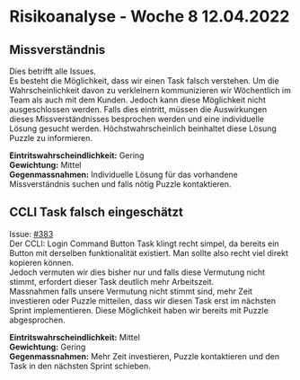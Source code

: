 # Risikoanalyse - Woche 8 12.04.2022

## Missverständnis 
Dies betrifft alle Issues.  
Es besteht die Möglichkeit, dass wir einen Task falsch verstehen. Um die Wahrscheinlichkeit davon zu verkleinern kommunizieren wir Wöchentlich im Team als auch mit dem Kunden. Jedoch kann diese Möglichkeit nicht ausgeschlossen werden. Falls dies eintritt, müssen die Auswirkungen dieses Missverständnisses besprochen werden und eine individuelle Lösung gesucht werden. Höchstwahrscheinlich beinhaltet diese Lösung Puzzle zu informieren.  


**Eintritswahrscheindlichkeit:**  Gering  
**Gewichtung:** Mittel   
**Gegenmassnahmen:** Individuelle Lösung für das vorhandene Missverständnis suchen und falls nötig Puzzle kontaktieren.  

## CCLI Task falsch eingeschätzt
Issue: [#383](https://github.com/puzzle/cryptopus/issues/383)  
Der CCLI: Login Command Button Task klingt recht simpel, da bereits ein Button mit derselben funktionalität existiert. Man sollte also recht viel direkt kopieren können.  
Jedoch vermuten wir dies bisher nur und falls diese Vermutung nicht stimmt, erfordert dieser Task deutlich mehr Arbeitszeit.  
Massnahmen falls unsere Vermutung nicht stimmt sind, mehr Zeit investieren oder Puzzle mitteilen, dass wir diesen Task erst im nächsten Sprint implementieren. Diese Möglichkeit haben wir bereits mit Puzzle abgesprochen.  

**Eintritswahrscheindlichkeit:**  Mittel  
**Gewichtung:** Gering  
**Gegenmassnahmen:** Mehr Zeit investieren, Puzzle kontaktieren und den Task in den nächsten Sprint schieben.
